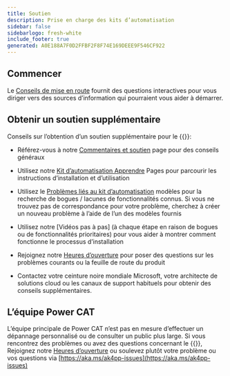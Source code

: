 ```yaml
---
title: Soutien
description: Prise en charge des kits d’automatisation
sidebar: false
sidebarlogo: fresh-white
include_footer: true
generated: A0E188A7F0D2FFBF2F8F74E169DEEE9F546CF922
---
```


## Commencer

Le [Conseils de mise en route](/fr/get-started) fournit des questions interactives pour vous diriger vers des sources d’information qui pourraient vous aider à démarrer.

## Obtenir un soutien supplémentaire

Conseils sur l’obtention d’un soutien supplémentaire pour le {{<product-name>}}:

- Référez-vous à notre [Commentaires et soutien](https://learn.microsoft.com/power-automate/guidance/automation-kit/feedback-support) page pour des conseils généraux

- Utilisez notre [Kit d’automatisation Apprendre](https://aka.ms/automation-kit-learn) Pages pour parcourir les instructions d’installation et d’utilisation

- Utilisez le [Problèmes liés au kit d’automatisation](https://aka.ms/ak4pp-issues) modèles pour la recherche de bogues / lacunes de fonctionnalités connus. Si vous ne trouvez pas de correspondance pour votre problème, cherchez à créer un nouveau problème à l’aide de l’un des modèles fournis

- Utilisez notre [Vidéos pas à pas] (à chaque étape en raison de bogues ou de fonctionnalités prioritaires) pour vous aider à montrer comment fonctionne le processus d’installation

- Rejoignez notre [Heures d’ouverture](/fr/office-hours) pour poser des questions sur les problèmes courants ou la feuille de route du produit

- Contactez votre ceinture noire mondiale Microsoft, votre architecte de solutions cloud ou les canaux de support habituels pour obtenir des conseils supplémentaires.

## L’équipe Power CAT

L’équipe principale de Power CAT n’est pas en mesure d’effectuer un dépannage personnalisé ou de consulter un public plus large. Si vous rencontrez des problèmes ou avez des questions concernant le {{<product-name>}}, Rejoignez notre [Heures d’ouverture](/fr/office-hours) ou soulevez plutôt votre problème ou vos questions via [https://aka.ms/ak4pp-issues](https://aka.ms/ak4pp-issues)
